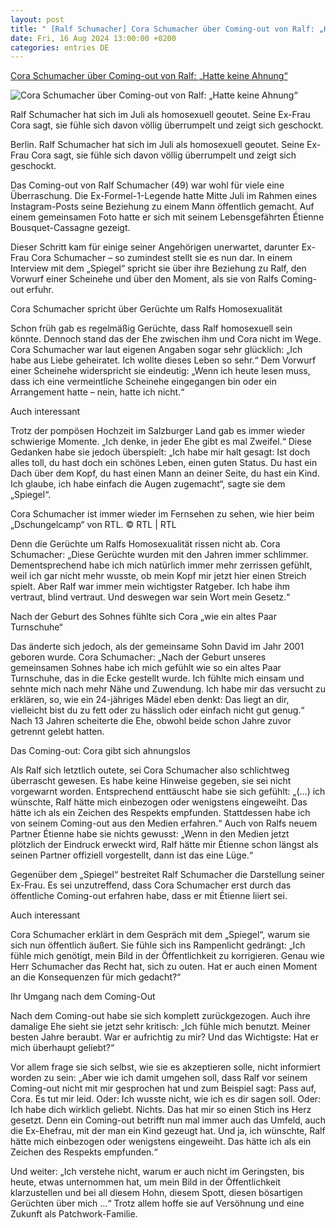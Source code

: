 ```yaml
---
layout: post
title: " [Ralf Schumacher] Cora Schumacher über Coming-out von Ralf: „Hatte keine Ahnung“"
date: Fri, 16 Aug 2024 13:00:00 +0200
categories: entries DE
---
```

[Cora Schumacher über Coming-out von Ralf: „Hatte keine Ahnung“](https://www.morgenpost.de/panorama/article407028262/cora-schumacher.html)

![Cora Schumacher über Coming-out von Ralf: „Hatte keine Ahnung“](https://img.sparknews.funkemedien.de/407028308/407028308_1723804140_v16_9_1600.jpeg)

Ralf Schumacher hat sich im Juli als homosexuell geoutet. Seine Ex-Frau Cora sagt, sie fühle sich davon völlig überrumpelt und zeigt sich geschockt.

Berlin. Ralf Schumacher hat sich im Juli als homosexuell geoutet. Seine Ex-Frau Cora sagt, sie fühle sich davon völlig überrumpelt und zeigt sich geschockt.

Das Coming-out von Ralf Schumacher (49) war wohl für viele eine Überraschung. Die Ex-Formel-1-Legende hatte Mitte Juli im Rahmen eines Instagram-Posts seine Beziehung zu einem Mann öffentlich gemacht. Auf einem gemeinsamen Foto hatte er sich mit seinem Lebensgefährten Étienne Bousquet-Cassagne gezeigt.

Dieser Schritt kam für einige seiner Angehörigen unerwartet, darunter Ex-Frau Cora Schumacher – so zumindest stellt sie es nun dar. In einem Interview mit dem „Spiegel“ spricht sie über ihre Beziehung zu Ralf, den Vorwurf einer Scheinehe und über den Moment, als sie von Ralfs Coming-out erfuhr.

Cora Schumacher spricht über Gerüchte um Ralfs Homosexualität

Schon früh gab es regelmäßig Gerüchte, dass Ralf homosexuell sein könnte. Dennoch stand das der Ehe zwischen ihm und Cora nicht im Wege. Cora Schumacher war laut eigenen Angaben sogar sehr glücklich: „Ich habe aus Liebe geheiratet. Ich wollte dieses Leben so sehr.“ Dem Vorwurf einer Scheinehe widerspricht sie eindeutig: „Wenn ich heute lesen muss, dass ich eine vermeintliche Scheinehe eingegangen bin oder ein Arrangement hatte – nein, hatte ich nicht.“

Auch interessant

Trotz der pompösen Hochzeit im Salzburger Land gab es immer wieder schwierige Momente. „Ich denke, in jeder Ehe gibt es mal Zweifel.“ Diese Gedanken habe sie jedoch überspielt: „Ich habe mir halt gesagt: Ist doch alles toll, du hast doch ein schönes Leben, einen guten Status. Du hast ein Dach über dem Kopf, du hast einen Mann an deiner Seite, du hast ein Kind. Ich glaube, ich habe einfach die Augen zugemacht“, sagte sie dem „Spiegel“.

Cora Schumacher ist immer wieder im Fernsehen zu sehen, wie hier beim „Dschungelcamp“ von RTL. © RTL | RTL

Denn die Gerüchte um Ralfs Homosexualität rissen nicht ab. Cora Schumacher: „Diese Gerüchte wurden mit den Jahren immer schlimmer. Dementsprechend habe ich mich natürlich immer mehr zerrissen gefühlt, weil ich gar nicht mehr wusste, ob mein Kopf mir jetzt hier einen Streich spielt. Aber Ralf war immer mein wichtigster Ratgeber. Ich habe ihm vertraut, blind vertraut. Und deswegen war sein Wort mein Gesetz.“

Nach der Geburt des Sohnes fühlte sich Cora „wie ein altes Paar Turnschuhe“

Das änderte sich jedoch, als der gemeinsame Sohn David im Jahr 2001 geboren wurde. Cora Schumacher: „Nach der Geburt unseres gemeinsamen Sohnes habe ich mich gefühlt wie so ein altes Paar Turnschuhe, das in die Ecke gestellt wurde. Ich fühlte mich einsam und sehnte mich nach mehr Nähe und Zuwendung. Ich habe mir das versucht zu erklären, so, wie ein 24-jähriges Mädel eben denkt: Das liegt an dir, vielleicht bist du zu fett oder zu hässlich oder einfach nicht gut genug.“ Nach 13 Jahren scheiterte die Ehe, obwohl beide schon Jahre zuvor getrennt gelebt hatten.

Das Coming-out: Cora gibt sich ahnungslos

Als Ralf sich letztlich outete, sei Cora Schumacher also schlichtweg überrascht gewesen. Es habe keine Hinweise gegeben, sie sei nicht vorgewarnt worden. Entsprechend enttäuscht habe sie sich gefühlt: „(...) ich wünschte, Ralf hätte mich einbezogen oder wenigstens eingeweiht. Das hätte ich als ein Zeichen des Respekts empfunden. Stattdessen habe ich von seinem Coming-out aus den Medien erfahren.“ Auch von Ralfs neuem Partner Étienne habe sie nichts gewusst: „Wenn in den Medien jetzt plötzlich der Eindruck erweckt wird, Ralf hätte mir Étienne schon längst als seinen Partner offiziell vorgestellt, dann ist das eine Lüge.“

Gegenüber dem „Spiegel“ bestreitet Ralf Schumacher die Darstellung seiner Ex-Frau. Es sei unzutreffend, dass Cora Schumacher erst durch das öffentliche Coming-out erfahren habe, dass er mit Étienne liiert sei.

Auch interessant

Cora Schumacher erklärt in dem Gespräch mit dem „Spiegel“, warum sie sich nun öffentlich äußert. Sie fühle sich ins Rampenlicht gedrängt: „Ich fühle mich genötigt, mein Bild in der Öffentlichkeit zu korrigieren. Genau wie Herr Schumacher das Recht hat, sich zu outen. Hat er auch einen Moment an die Konsequenzen für mich gedacht?“

Ihr Umgang nach dem Coming-Out

Nach dem Coming-out habe sie sich komplett zurückgezogen. Auch ihre damalige Ehe sieht sie jetzt sehr kritisch: „Ich fühle mich benutzt. Meiner besten Jahre beraubt. War er aufrichtig zu mir? Und das Wichtigste: Hat er mich überhaupt geliebt?“

Vor allem frage sie sich selbst, wie sie es akzeptieren solle, nicht informiert worden zu sein: „Aber wie ich damit umgehen soll, dass Ralf vor seinem Coming-out nicht mit mir gesprochen hat und zum Beispiel sagt: Pass auf, Cora. Es tut mir leid. Oder: Ich wusste nicht, wie ich es dir sagen soll. Oder: Ich habe dich wirklich geliebt. Nichts. Das hat mir so einen Stich ins Herz gesetzt. Denn ein Coming-out betrifft nun mal immer auch das Umfeld, auch die Ex-Ehefrau, mit der man ein Kind gezeugt hat. Und ja, ich wünschte, Ralf hätte mich einbezogen oder wenigstens eingeweiht. Das hätte ich als ein Zeichen des Respekts empfunden.“

Und weiter: „Ich verstehe nicht, warum er auch nicht im Geringsten, bis heute, etwas unternommen hat, um mein Bild in der Öffentlichkeit klarzustellen und bei all diesem Hohn, diesem Spott, diesen bösartigen Gerüchten über mich …“ Trotz allem hoffe sie auf Versöhnung und eine Zukunft als Patchwork-Familie.

